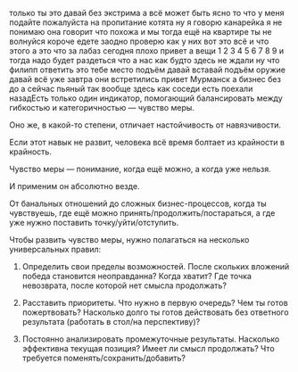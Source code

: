 только ты это давай без экстрима а всё может быть ясно то что у меня подайте пожалуйста на пропитание котята ну я говорю канарейка я не понимаю она говорит что похожа и мы тогда ещё на квартире ты не волнуйся короче едете заодно проверю как у них вот это всё и что этого а это что за лабаз сегодня плохо привет а вещи 1 2 3 4 5 6 7 8 9 и тогда надо будет раздеться что а нас как будто здесь не ждали ну что филипп ответить это тебе место подъём давай вставай подъём оружие давай всё уже завтра они встретились привет Мурманск а бизнес без до а сейчас пьяный так вообще здесь как соседи есть поехали назадЕсть только один индикатор, помогающий балансировать между гибкостью и категоричностью — чувство меры.

Оно же, в какой-то степени, отличает настойчивость от навязчивости.

Если этот навык не развит, человека всё время болтает из крайности в крайность.

Чувство меры — понимание, когда ещё можно, а когда уже нельзя.

И применим он абсолютно везде.

От банальных отношений до сложных бизнес-процессов, когда ты чувствуешь, где ещё можно принять/продолжить/постараться, а где уже нужно поставить точку/уйти/отступить.

Чтобы развить чувство меры, нужно полагаться на несколько универсальных правил:

1. Определить свои пределы возможностей. После скольких вложений победа становится неоправданна? Когда хватит? Где точка невозврата, после которой нет смысла продолжать?

2. Расставить приоритеты. Что нужно в первую очередь? Чем ты готов пожертвовать? Насколько долго ты готов действовать без ответного результата (работать в стол/на перспективу)?

3. Постоянно анализировать промежуточные результаты. Насколько эффективна текущая позиция? Имеет ли смысл продолжать? Что требуется поменять/сохранить/добавить?